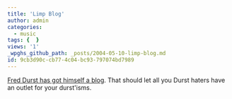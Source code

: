```yaml
---
title: 'Limp Blog'
author: admin
categories:
  - music
tags: {  }
views: '1'
_wpghs_github_path: _posts/2004-05-10-limp-blog.md
id: 9cb3d90c-cb77-4c04-bc93-797074bd7989
---
```

<p><a href="http://www.xanga.com/home.aspx?user=americanalien">Fred Durst has got himself a blog</a>.  That should let all you Durst haters have an outlet for your durst'isms.</p>
